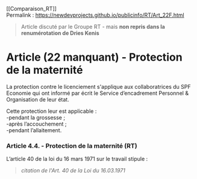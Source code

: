 [[Comparaison_RT]]  
Permalink : https://newdevprojects.github.io/publicinfo/RT/Art_22F.html

> Article discuté par le Groupe RT - mais **non repris dans la renumérotation de Dries Kenis**

# Article (22 manquant) - Protection de la maternité

La protection contre le licenciement s'applique aux collaboratrices du SPF Economie qui ont informé par écrit le Service d’encadrement Personnel & Organisation de leur état.

Cette protection leur est applicable :  
-pendant la grossesse ;  
-après l’accouchement ;  
-pendant l’allaitement. 

### Article 4.4. - Protection de la maternité (RT)

L’article 40 de la loi du 16 mars 1971 sur le travail stipule : 

> *citation de l'Art. 40 de la Loi du 16.03.1971*

